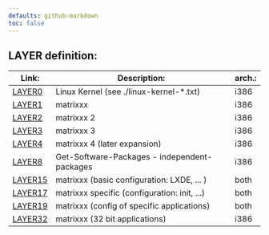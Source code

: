 ```yaml
---
defaults: github-markdown
toc: false
---
```

<!-- *********************************************************************** -->
## LAYER definition:

| Link:       | Description:                                      | arch.:     |
| ----------- | ------------------------------------------------- | ---------- |
| [LAYER0][]  | Linux Kernel (see ./linux-kernel-*.txt)           | i386       |
| [LAYER1][]  | matrixxx                                          | i386       |
| [LAYER2][]  | matrixxx 2                                        | i386       |
| [LAYER3][]  | matrixxx 3                                        | i386       |
| [LAYER4][]  | matrixxx 4 (later expansion)                      | i386       |
| [LAYER8][]  | Get-Software-Packages - independent-packages      | i386       |
| [LAYER15][] | matrixxx (basic configuration: LXDE, ... )        | both       |
| [LAYER17][] | matrixxx specific (configuration: init, ...)      | both       |
| [LAYER19][] | matrixxx (config of specific applications)        | both       |
| [LAYER32][] | matrixxx (32 bit applications)                    | i386       |

<!-- *********************************************************************** -->
[LAYER]:    /mnt-layer/LAYER
[LAYER0]:   /mnt-layer/LAYER0
[LAYER1]:   /mnt-layer/LAYER1
[LAYER2]:   /mnt-layer/LAYER2
[LAYER3]:   /mnt-layer/LAYER3
[LAYER4]:   /mnt-layer/LAYER4
[LAYER8]:   /mnt-layer/LAYER8
[LAYER15]:  /mnt-layer/LAYER15
[LAYER17]:  /mnt-layer/LAYER17
[LAYER19]:  /mnt-layer/LAYER19
[LAYER32]:  /mnt-layer/LAYER32
